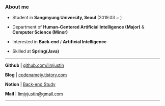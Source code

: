 ### About me

- Student in **Sangmyung University, Seoul** (2019.03 ~ )

- Department of **Human-Centered Artificial Intelligence (Major)** & **Computer Science (Minor)**

- Interested in **Back-end** / **Artificial Intelligence**

- Skilled at **Spring(Java)**

---

   **Github**  |  [github.com/limjustin](https://github.com/limjustin)

   **Blog**  |  [codenamejy.tistory.com](https://codenamejy.tistory.com/)

   **Notion**  |  [Back-end Study](https://www.notion.so/Back-end-Study-8dc8a44d930241cda4e61ffe8c8e45f9?pvs=21) 

   **Mail**  |  limjyjustin@gmail.com

---

